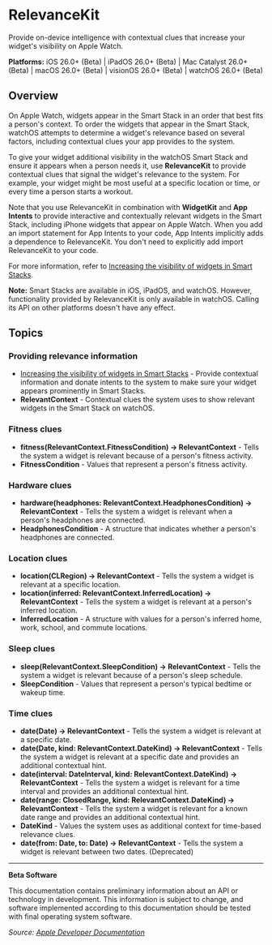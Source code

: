 # RelevanceKit

Provide on-device intelligence with contextual clues that increase your widget's visibility on Apple Watch.

**Platforms:** iOS 26.0+ (Beta) | iPadOS 26.0+ (Beta) | Mac Catalyst 26.0+ (Beta) | macOS 26.0+ (Beta) | visionOS 26.0+ (Beta) | watchOS 26.0+ (Beta)

## Overview

On Apple Watch, widgets appear in the Smart Stack in an order that best fits a person's context. To order the widgets that appear in the Smart Stack, watchOS attempts to determine a widget's relevance based on several factors, including contextual clues your app provides to the system.

To give your widget additional visibility in the watchOS Smart Stack and ensure it appears when a person needs it, use **RelevanceKit** to provide contextual clues that signal the widget's relevance to the system. For example, your widget might be most useful at a specific location or time, or every time a person starts a workout.

Note that you use RelevanceKit in combination with **WidgetKit** and **App Intents** to provide interactive and contextually relevant widgets in the Smart Stack, including iPhone widgets that appear on Apple Watch. When you add an import statement for App Intents to your code, App Intents implicitly adds a dependence to RelevanceKit. You don't need to explicitly add import RelevanceKit to your code.

For more information, refer to [Increasing the visibility of widgets in Smart Stacks](https://developer.apple.com/documentation/watchos-apps/increasing-the-visibility-of-widgets-in-smart-stacks).

**Note:** Smart Stacks are available in iOS, iPadOS, and watchOS. However, functionality provided by RelevanceKit is only available in watchOS. Calling its API on other platforms doesn't have any effect.

## Topics

### Providing relevance information
- [Increasing the visibility of widgets in Smart Stacks](https://developer.apple.com/documentation/relevancekit/increasing_the_visibility_of_widgets_in_smart_stacks) - Provide contextual information and donate intents to the system to make sure your widget appears prominently in Smart Stacks.
- **RelevantContext** - Contextual clues the system uses to show relevant widgets in the Smart Stack on watchOS.

### Fitness clues
- **fitness(RelevantContext.FitnessCondition) -> RelevantContext** - Tells the system a widget is relevant because of a person's fitness activity.
- **FitnessCondition** - Values that represent a person's fitness activity.

### Hardware clues
- **hardware(headphones: RelevantContext.HeadphonesCondition) -> RelevantContext** - Tells the system a widget is relevant when a person's headphones are connected.
- **HeadphonesCondition** - A structure that indicates whether a person's headphones are connected.

### Location clues
- **location(CLRegion) -> RelevantContext** - Tells the system a widget is relevant at a specific location.
- **location(inferred: RelevantContext.InferredLocation) -> RelevantContext** - Tells the system a widget is relevant at a person's inferred location.
- **InferredLocation** - A structure with values for a person's inferred home, work, school, and commute locations.

### Sleep clues
- **sleep(RelevantContext.SleepCondition) -> RelevantContext** - Tells the system a widget is relevant because of a person's sleep schedule.
- **SleepCondition** - Values that represent a person's typical bedtime or wakeup time.

### Time clues
- **date(Date) -> RelevantContext** - Tells the system a widget is relevant at a specific date.
- **date(Date, kind: RelevantContext.DateKind) -> RelevantContext** - Tells the system a widget is relevant at a specific date and provides an additional contextual hint.
- **date(interval: DateInterval, kind: RelevantContext.DateKind) -> RelevantContext** - Tells the system a widget is relevant for a time interval and provides an additional contextual hint.
- **date(range: ClosedRange<Date>, kind: RelevantContext.DateKind) -> RelevantContext** - Tells the system a widget is relevant for a known date range and provides an additional contextual hint.
- **DateKind** - Values the system uses as additional context for time-based relevance clues.
- **date(from: Date, to: Date) -> RelevantContext** - Tells the system a widget is relevant between two dates. (Deprecated)

---

**Beta Software**

This documentation contains preliminary information about an API or technology in development. This information is subject to change, and software implemented according to this documentation should be tested with final operating system software.

*Source: [Apple Developer Documentation](https://developer.apple.com/documentation/RelevanceKit)*